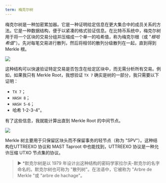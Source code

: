 ```yaml
---
term: 梅克尔树
---
```

梅克尔树是一种加密累加器。它是一种证明给定信息在更大集合中的成员关系的方法。它是一种数据结构，便于以紧凑的格式验证信息。在比特币系统中，梅克尔树用于将一个区块的交易分组并压缩成一个单一的哈希值，称为梅克尔根（或 "*根哈希值*"）。先对每笔交易进行散列，然后将相邻的散列分级散列在一起，直到得到 Merkle 根。

![](../../dictionnaire/assets/1.webp)

这种结构可以快速验证特定交易是否包含在给定区块中，而无需分析所有交易。例如，如果我只有 Merkle Root，我想验证 `TX 7` 确实是树的一部分，我只需要以下证明：


- `TX 7`；
- `HASH 8`；
- `HASH 5-6`；
- 哈希 1-2-3-4"。

有了这些信息，我就能计算出直到 Merkle Root 的中间节点。

![](../../dictionnaire/assets/2.webp)

Merkle 树主要用于只保留区块头而不保留事务的轻节点（称为 "SPV"）。这种结构在UTTREEXO 协议和 MAST Taproot 中也能找到，UTTREEXO 协议是一种允许压缩 UTXO 节点集的协议。

> ► *默克尔树是以 1979 年设计出这种结构的密码学家拉尔夫-默克尔的名字命名的。默克尔树也可称为 "散列树"。在法语中，它被称为 "Arbre de Merkle "或 "arbre de hachage"。